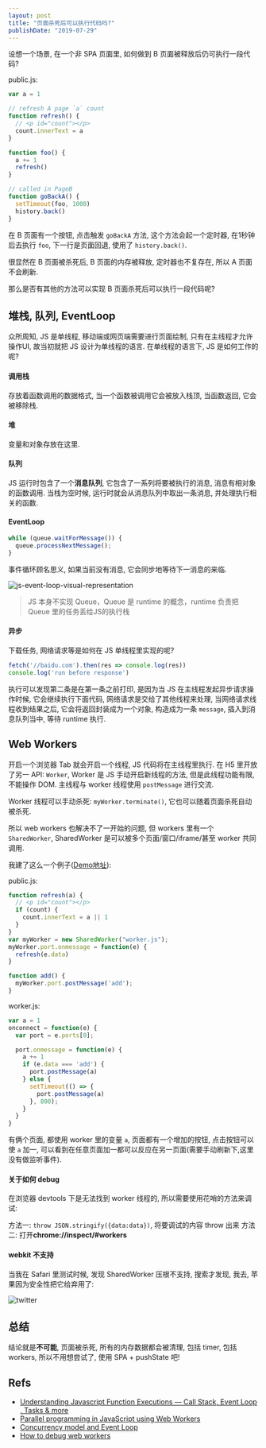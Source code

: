 ```yaml
---
layout: post
title: "页面杀死后可以执行代码吗?"
publishDate: "2019-07-29"
---
```


设想一个场景, 在一个非 SPA 页面里, 如何做到 B 页面被释放后仍可执行一段代码?

public.js:

```javascript
var a = 1

// refresh A page `a` count
function refresh() {
  // <p id="count"></p>
  count.innerText = a
}

function foo() {
  a += 1
  refresh()
}

// called in PageB
function goBackA() {
  setTimeout(foo, 1000)
  history.back()
}
```

在 B 页面有一个按钮, 点击触发 `goBackA` 方法, 这个方法会起一个定时器, 在1秒钟后去执行 `foo`, 下一行是页面回退, 使用了 `history.back()`.

很显然在 B 页面被杀死后, B 页面的内存被释放, 定时器也不复存在, 所以 A 页面不会刷新.

那么是否有其他的方法可以实现 B 页面杀死后可以执行一段代码呢?

## 堆栈, 队列, EventLoop

众所周知, JS 是单线程, 移动端或网页端需要进行页面绘制, 只有在主线程才允许操作UI, 故当初就把 JS 设计为单线程的语言. 在单线程的语言下, JS 是如何工作的呢?

#### 调用栈

存放着函数调用的数据格式, 当一个函数被调用它会被放入栈顶, 当函数返回, 它会被移除栈.

#### 堆

变量和对象存放在这里.

#### 队列

JS 运行时包含了一个**消息队列**, 它包含了一系列将要被执行的消息, 消息有相对象的函数调用.
当栈为空时候, 运行时就会从消息队列中取出一条消息, 并处理执行相关的函数.


#### EventLoop

```javascript
while (queue.waitForMessage()) {
  queue.processNextMessage();
}
```

事件循环顾名思义, 如果当前没有消息, 它会同步地等待下一消息的来临.

![js-event-loop-visual-representation](js-event-loop-visual-representation.png)

> JS 本身不实现 Queue，Queue 是 runtime 的概念，runtime 负责把 Queue 里的任务丢给JS的执行栈

#### 异步

下载任务, 网络请求等是如何在 JS 单线程里实现的呢?

```javascript
fetch('//baidu.com').then(res => console.log(res))
console.log('run before response')
```

执行可以发现第二条是在第一条之前打印, 是因为当 JS 在主线程发起异步请求操作时候, 它会继续执行下面代码, 网络请求是交给了其他线程来处理, 当网络请求线程收到结果之后, 它会将返回封装成为一个对象, 构造成为一条 `message`, 插入到消息队列当中, 等待 runtime 执行.

## Web Workers

开启一个浏览器 Tab 就会开启一个线程, JS 代码将在主线程里执行.
在 H5 里开放了另一 API: `Worker`, Worker 是 JS 手动开启新线程的方法, 但是此线程功能有限, 不能操作 DOM.
主线程与 worker 线程使用 `postMessage` 进行交流.

Worker 线程可以手动杀死: `myWorker.terminate()`, 它也可以随着页面杀死自动被杀死.

所以 web workers 也解决不了一开始的问题, 但 workers 里有一个 `SharedWorker`, SharedWorker 是可以被多个页面/窗口/iframe/甚至 worker 共同调用.

我建了这么一个例子([Demo地址](https://github.com/FaiChou/SharedWorkerDemo)):

public.js:

```javascript
function refresh(a) {
  // <p id="count"></p>
  if (count) {
    count.innerText = a || 1
  }
}
var myWorker = new SharedWorker("worker.js");
myWorker.port.onmessage = function(e) {
  refresh(e.data)
}

function add() {
  myWorker.port.postMessage('add');
}
```

worker.js:

```javascript
var a = 1
onconnect = function(e) {
  var port = e.ports[0];

  port.onmessage = function(e) {
    a += 1
    if (e.data === 'add') {
      port.postMessage(a)
    } else {
      setTimeout(() => {
        port.postMessage(a)
      }, 800);
    }
  }
}
```

有俩个页面, 都使用 worker 里的变量 `a`, 页面都有一个增加的按钮, 点击按钮可以使 `a` 加一, 可以看到在任意页面加一都可以反应在另一页面(需要手动刷新下,这里没有做监听事件).

#### 关于如何 debug

在浏览器 devtools 下是无法找到 worker 线程的, 所以需要使用花哨的方法来调试:

方法一: `throw JSON.stringify({data:data})`, 将要调试的内容 throw 出来
方法二: 打开**chrome://inspect/#workers**

#### webkit 不支持

当我在 Safari 里测试时候, 发现 SharedWorker 压根不支持, 搜索才发现, 我去, 苹果因为安全性把它给弃用了:

![twitter](twitter.png)


## 总结

结论就是**不可能**, 页面被杀死, 所有的内存数据都会被清理, 包括 timer, 包括 workers, 所以不用想尝试了, 使用 SPA + pushState 吧!

## Refs

- [Understanding Javascript Function Executions — Call Stack, Event Loop , Tasks & more](https://medium.com/@gaurav.pandvia/understanding-javascript-function-executions-tasks-event-loop-call-stack-more-part-1-5683dea1f5ec)
- [Parallel programming in JavaScript using Web Workers](https://itnext.io/achieving-parallelism-in-javascript-using-web-workers-8f921f2d26db)
- [Concurrency model and Event Loop](https://developer.mozilla.org/en-US/docs/Web/JavaScript/EventLoop)
- [How to debug web workers](https://stackoverflow.com/questions/2323778/how-to-debug-web-workers)

